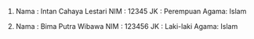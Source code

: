 
1. Nama : Intan Cahaya Lestari
   NIM  : 12345
   JK   : Perempuan
   Agama: Islam

2. Nama : Bima Putra Wibawa
   NIM  : 123456
   JK   : Laki-laki
   Agama: Islam
